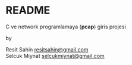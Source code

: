README
======

C ve network programlamaya (**pcap**) giris projesi

by

Resit Sahin [resitsahin@gmail.com](resitsahin@gmail.com)  
Selcuk Miynat [selcukmiynat@gmail.com](selcukmiynat@gmail.com)
